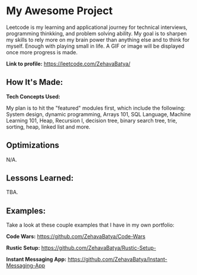 # My Awesome Project
Leetcode is my learning and applicational journey for technical interviews, programming thinkking, and problem solving ability. My goal is to sharpen my skills to rely more on my brain power than anything else and to think for myself. Enough with playing small in life. A GIF or image will be displayed once more progress is made.

**Link to profile:** https://leetcode.com/ZehavaBatya/

## How It's Made:

**Tech Concepts Used:** 

My plan is to hit the "featured" modules first, which include the following: System design, dynamic programming, Arrays 101, SQL Language, Machine Learning 101, Heap, Recursion I, decision tree, binary search tree, trie, sorting, heap, linked list and more.

## Optimizations

N/A.

## Lessons Learned:

TBA.

## Examples:
Take a look at these couple examples that I have in my own portfolio:

**Code Wars:** https://github.com/ZehavaBatya/Code-Wars 

**Rustic Setup:** https://github.com/ZehavaBatya/Rustic-Setup-

**Instant Messaging App:** https://github.com/ZehavaBatya/Instant-Messaging-App





